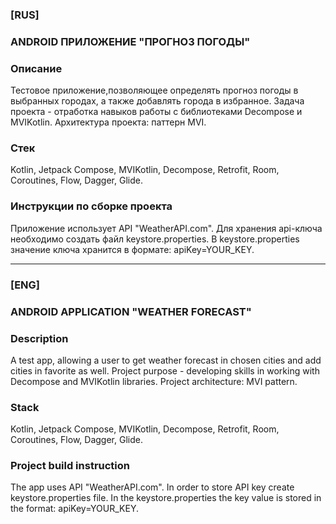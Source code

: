 ### [RUS]

### ANDROID ПРИЛОЖЕНИЕ "ПРОГНОЗ ПОГОДЫ"

### Описание
Тестовое приложение,позволяющее определять прогноз погоды в выбранных городах, а также добавлять города в избранное.
Задача проекта - отработка навыков работы с библиотеками Decompose и MVIKotlin.
Архитектура проекта: паттерн MVI.

### Стек
Kotlin, Jetpack Compose, MVIKotlin, Decompose, Retrofit, Room, Coroutines, Flow, Dagger, Glide.

### Инструкции по сборке проекта

Приложение использует API "WeatherAPI.com".
Для хранения api-ключа необходимо создать файл keystore.properties.
В keystore.properties значение ключа хранится в формате: apiKey=YOUR_KEY.

-------------------------------------------------------------------------------------------

### [ENG]

### ANDROID APPLICATION "WEATHER FORECAST"

### Description
A test app, allowing a user to get weather forecast in chosen cities and add cities in favorite as well.
Project purpose - developing skills in working with Decompose and MVIKotlin libraries.
Project architecture: MVI pattern.

### Stack
Kotlin, Jetpack Compose, MVIKotlin, Decompose, Retrofit, Room, Coroutines, Flow, Dagger, Glide.

### Project build instruction

The app uses API "WeatherAPI.com".
In order to store API key create keystore.properties file.
In the keystore.properties the key value is stored in the format: apiKey=YOUR_KEY.
